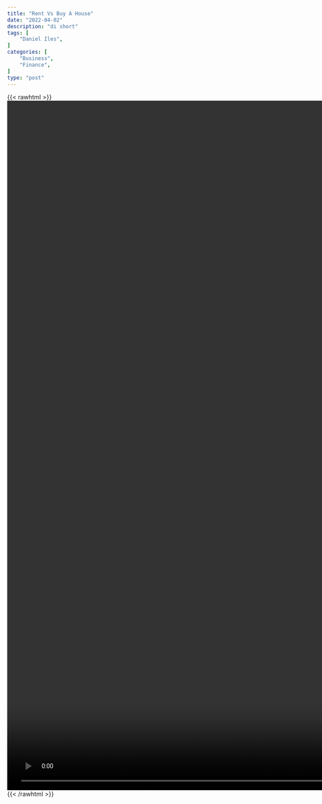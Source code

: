 ```yaml
---
title: "Rent Vs Buy A House"
date: "2022-04-02"
description: "di short"
tags: [
    "Daniel Iles",
]
categories: [
    "Business",
    "Finance",
]
type: "post"
---
```

{{< rawhtml >}}
    <video style="height:40vh;width:auto" overflow="hidden" controls>
        <source src="https://clips.dev00ps.com/Daniel_Iles/Rent_VS_Buy_A_House.mp4" type="video/mp4"> 
    </video>
{{< /rawhtml >}}